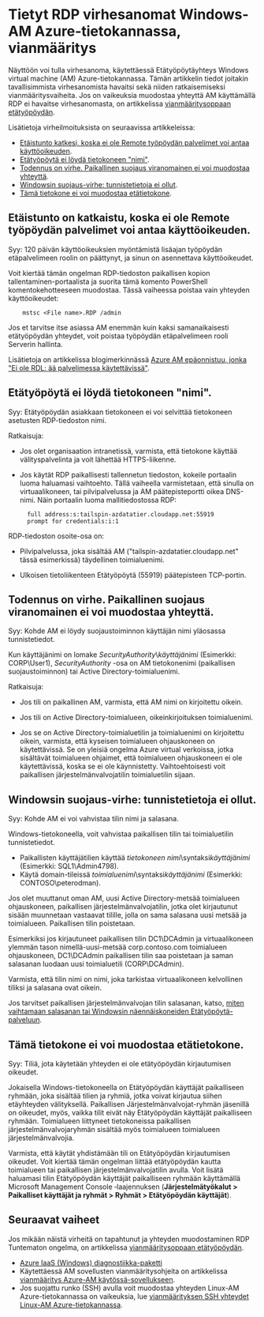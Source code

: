 <properties
    pageTitle="Tietyt Azure VMs RDP virhesanomat | Microsoft Azure"
    description="Tietoja virheilmoituksista, näyttöön voi tulla, kun yrität käyttää Etätyöpöytäyhteys Windows virtual koneeseen Azure-tietokannassa"
    keywords="Remote desktop-virhe, virhe Etätyöpöytäyhteys ei voi muodostaa yhteyttä AM, Etätyöpöydän vianmääritys"
    services="virtual-machines-windows"
    documentationCenter=""
    authors="iainfoulds"
    manager="timlt"
    editor=""
    tags="top-support-issue,azure-service-management,azure-resource-manager"/>

<tags
    ms.service="virtual-machines-windows"
    ms.workload="infrastructure-services"
    ms.tgt_pltfrm="vm-windows"
    ms.devlang="na"
    ms.topic="support-article"
    ms.date="10/14/2016"
    ms.author="iainfou"/>

# <a name="troubleshooting-specific-rdp-error-messages-to-a-windows-vm-in-azure"></a>Tietyt RDP virhesanomat Windows-AM Azure-tietokannassa, vianmääritys
Näyttöön voi tulla virhesanoma, käytettäessä Etätyöpöytäyhteys Windows virtual machine (AM) Azure-tietokannassa. Tämän artikkelin tiedot joitakin tavallisimmista virhesanomista havaitsi sekä niiden ratkaisemiseksi vianmääritysvaiheita. Jos on vaikeuksia muodostaa yhteyttä AM käyttämällä RDP ei havaitse virhesanomasta, on artikkelissa [vianmääritysoppaan etätyöpöydän](virtual-machines-windows-troubleshoot-rdp-connection.md).

Lisätietoja virheilmoituksista on seuraavissa artikkeleissa:

- [Etäistunto katkesi, koska ei ole Remote työpöydän palvelimet voi antaa käyttöoikeuden](#rdplicense).
- [Etätyöpöytä ei löydä tietokoneen "nimi"](#rdpname).
- [Todennus on virhe. Paikallinen suojaus viranomainen ei voi muodostaa yhteyttä](#rdpauth).
- [Windowsin suojaus-virhe: tunnistetietoja ei ollut](#wincred).
- [Tämä tietokone ei voi muodostaa etätietokone](#rdpconnect).

<a id="rdplicense"></a>
## <a name="the-remote-session-was-disconnected-because-there-are-no-remote-desktop-license-servers-available-to-provide-a-license"></a>Etäistunto on katkaistu, koska ei ole Remote työpöydän palvelimet voi antaa käyttöoikeuden.

Syy: 120 päivän käyttöoikeuksien myöntämistä lisäajan työpöydän etäpalvelimeen roolin on päättynyt, ja sinun on asennettava käyttöoikeudet.

Voit kiertää tämän ongelman RDP-tiedoston paikallisen kopion tallentaminen-portaalista ja suorita tämä komento PowerShell komentokehotteeseen muodostaa. Tässä vaiheessa poistaa vain yhteyden käyttöoikeudet:

        mstsc <File name>.RDP /admin

Jos et tarvitse itse asiassa AM enemmän kuin kaksi samanaikaisesti etätyöpöydän yhteydet, voit poistaa työpöydän etäpalvelimeen rooli Serverin hallinta.

Lisätietoja on artikkelissa blogimerkinnässä [Azure AM epäonnistuu, jonka "Ei ole RDL: ää palvelimessa käytettävissä"](https://blogs.msdn.microsoft.com/mast/2014/01/21/rdp-to-azure-vm-fails-with-no-remote-desktop-license-servers-available/).

<a id="rdpname"></a>
## <a name="remote-desktop-cant-find-the-computer-name"></a>Etätyöpöytä ei löydä tietokoneen "nimi".

Syy: Etätyöpöydän asiakkaan tietokoneen ei voi selvittää tietokoneen asetusten RDP-tiedoston nimi.

Ratkaisuja:

- Jos olet organisaation intranetissä, varmista, että tietokone käyttää välityspalvelinta ja voit lähettää HTTPS-liikenne.

- Jos käytät RDP paikallisesti tallennetun tiedoston, kokeile portaalin luoma haluamasi vaihtoehto. Tällä vaiheella varmistetaan, että sinulla on virtuaalikoneen, tai pilvipalvelussa ja AM päätepisteportti oikea DNS-nimi. Näin portaalin luoma mallitiedostossa RDP:

        full address:s:tailspin-azdatatier.cloudapp.net:55919
        prompt for credentials:i:1

RDP-tiedoston osoite-osa on:
- Pilvipalvelussa, joka sisältää AM ("tailspin-azdatatier.cloudapp.net" tässä esimerkissä) täydellinen toimialuenimi.

- Ulkoisen tietoliikenteen Etätyöpöytä (55919) päätepisteen TCP-portin.

<a id="rdpauth"></a>
## <a name="an-authentication-error-has-occurred-the-local-security-authority-cannot-be-contacted"></a>Todennus on virhe. Paikallinen suojaus viranomainen ei voi muodostaa yhteyttä.

Syy: Kohde AM ei löydy suojaustoiminnon käyttäjän nimi yläosassa tunnistetiedot.

Kun käyttäjänimi on lomake *SecurityAuthority*\\*käyttäjänimi* (Esimerkki: CORP\User1), *SecurityAuthority* -osa on AM tietokonenimi (paikallisen suojaustoiminnon) tai Active Directory-toimialuenimi.

Ratkaisuja:

- Jos tili on paikallinen AM, varmista, että AM nimi on kirjoitettu oikein.

- Jos tili on Active Directory-toimialueen, oikeinkirjoituksen toimialuenimi.

- Jos se on Active Directory-toimialuetilin ja toimialuenimi on kirjoitettu oikein, varmista, että kyseisen toimialueen ohjauskoneen on käytettävissä. Se on yleisiä ongelma Azure virtual verkoissa, jotka sisältävät toimialueen ohjaimet, että toimialueen ohjauskoneen ei ole käytettävissä, koska se ei ole käynnistetty. Vaihtoehtoisesti voit paikallisen järjestelmänvalvojatilin toimialuetilin sijaan.

<a id="wincred"></a>
## <a name="windows-security-error-your-credentials-did-not-work"></a>Windowsin suojaus-virhe: tunnistetietoja ei ollut.

Syy: Kohde AM ei voi vahvistaa tilin nimi ja salasana.

Windows-tietokoneella, voit vahvistaa paikallisen tilin tai toimialuetilin tunnistetiedot.

- Paikallisten käyttäjätilien käyttää *tietokoneen nimi*\\syntaksi*käyttäjänimi* (Esimerkki: SQL1\Admin4798).
- Käytä domain-tileissä *toimialuenimi*\\syntaksi*käyttäjänimi* (Esimerkki: CONTOSO\peterodman).

Jos olet muuttanut oman AM, uusi Active Directory-metsää toimialueen ohjauskoneen, paikallisen järjestelmänvalvojatilin, jotka olet kirjautunut sisään muunnetaan vastaavat tilille, jolla on sama salasana uusi metsää ja toimialueen. Paikallisen tilin poistetaan.

Esimerkiksi jos kirjautuneet paikallisen tilin DC1\DCAdmin ja virtuaalikoneen ylemmän tason nimellä-uusi-metsää corp.contoso.com toimialueen ohjauskoneen, DC1\DCAdmin paikallisen tilin saa poistetaan ja saman salasanan luodaan uusi toimialuetili (CORP\DCAdmin).

Varmista, että tilin nimi on nimi, joka tarkistaa virtuaalikoneen kelvollinen tiliksi ja salasana ovat oikein.

Jos tarvitset paikallisen järjestelmänvalvojan tilin salasanan, katso, [miten vaihtamaan salasanan tai Windowsin näennäiskoneiden Etätyöpöytä-palveluun](virtual-machines-windows-reset-rdp.md).

<a id="rdpconnect"></a>
## <a name="this-computer-cant-connect-to-the-remote-computer"></a>Tämä tietokone ei voi muodostaa etätietokone.

Syy: Tiliä, jota käytetään yhteyden ei ole etätyöpöydän kirjautumisen oikeudet.

Jokaisella Windows-tietokoneella on Etätyöpöydän käyttäjät paikalliseen ryhmään, joka sisältää tilien ja ryhmiä, jotka voivat kirjautua siihen etäyhteyden välityksellä. Paikallisen Järjestelmänvalvojat-ryhmän jäsenillä on oikeudet, myös, vaikka tilit eivät näy Etätyöpöydän käyttäjät paikalliseen ryhmään. Toimialueen liittyneet tietokoneissa paikallisen järjestelmänvalvojaryhmän sisältää myös toimialueen toimialueen järjestelmänvalvojia.

Varmista, että käytät yhdistämään tili on Etätyöpöydän kirjautumisen oikeudet. Voit kiertää tämän ongelman liittää etätyöpöydän kautta toimialueen tai paikallisen järjestelmänvalvojatilin avulla. Voit lisätä haluamasi tilin Etätyöpöydän käyttäjät paikalliseen ryhmään käyttämällä Microsoft Management Console ‑laajennuksen (**Järjestelmätyökalut > Paikalliset käyttäjät ja ryhmät > Ryhmät > Etätyöpöydän käyttäjät**).


## <a name="next-steps"></a>Seuraavat vaiheet
Jos mikään näistä virheitä on tapahtunut ja yhteyden muodostaminen RDP Tuntematon ongelma, on artikkelissa [vianmääritysoppaan etätyöpöydän](virtual-machines-windows-troubleshoot-rdp-connection.md).

- [Azure IaaS (Windows) diagnostiikka-paketti](https://home.diagnostics.support.microsoft.com/SelfHelp?knowledgebaseArticleFilter=2976864)
- Käytettäessä AM sovellusten vianmääritysohjeita on artikkelissa [vianmääritys Azure-AM käytössä-sovellukseen](virtual-machines-linux-troubleshoot-app-connection.md).
- Jos suojattu runko (SSH) avulla voit muodostaa yhteyden Linux-AM Azure-tietokannassa on vaikeuksia, lue [vianmäärityksen SSH yhteydet Linux-AM Azure-tietokannassa](virtual-machines-linux-troubleshoot-ssh-connection.md).